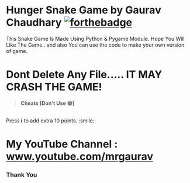 # Hunger Snake Game by Gaurav Chaudhary [![forthebadge](https://forthebadge.com/images/badges/fuck-it-ship-it.svg)](https://forthebadge.com)
This Snake Game Is Made Using Python & Pygame Module.
Hope You Will Like The Game.. and also You can use the code to make your own version of game.

# Dont Delete Any File..... IT MAY CRASH THE GAME!

> **Cheats [Don't Use :smile:]**
<br>
Press <b>i</b> to add extra 10 points. :smile:

# My YouTube Channel : www.youtube.com/mrgaurav

### Thank You

